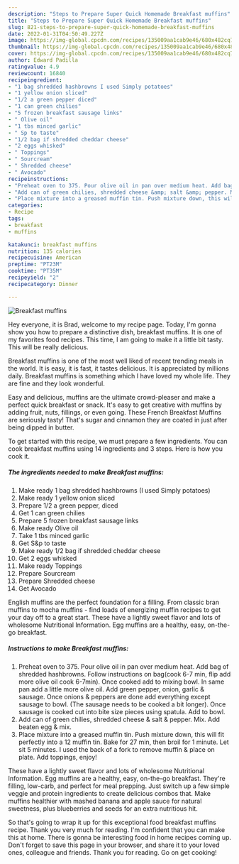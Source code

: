 ```yaml
---
description: "Steps to Prepare Super Quick Homemade Breakfast muffins"
title: "Steps to Prepare Super Quick Homemade Breakfast muffins"
slug: 821-steps-to-prepare-super-quick-homemade-breakfast-muffins
date: 2022-01-31T04:50:49.227Z
image: https://img-global.cpcdn.com/recipes/135009aa1cab9e46/680x482cq70/breakfast-muffins-recipe-main-photo.jpg
thumbnail: https://img-global.cpcdn.com/recipes/135009aa1cab9e46/680x482cq70/breakfast-muffins-recipe-main-photo.jpg
cover: https://img-global.cpcdn.com/recipes/135009aa1cab9e46/680x482cq70/breakfast-muffins-recipe-main-photo.jpg
author: Edward Padilla
ratingvalue: 4.9
reviewcount: 16840
recipeingredient:
- "1 bag shredded hashbrowns I used Simply potatoes"
- "1 yellow onion sliced"
- "1/2 a green pepper diced"
- "1 can green chilies"
- "5 frozen breakfast sausage links"
- " Olive oil"
- "1 tbs minced garlic"
- " Sp to taste"
- "1/2 bag if shredded cheddar cheese"
- "2 eggs whisked"
- " Toppings"
- " Sourcream"
- " Shredded cheese"
- " Avocado"
recipeinstructions:
- "Preheat oven to 375. Pour olive oil in pan over medium heat. Add bag of shredded hashbrowns. Follow instructions on bag(cook 6-7 min, flip add more olive oil cook 6-7min). Once cooked add to mixing bowl. In same pan add a little more olive oil. Add green pepper, onion, garlic &amp; sausage. Once onions &amp; peppers are done add everything except sausage to bowl. (The sausage needs to be cooked a bit longer). Once sausage is cooked cut into bite size pieces using spatula. Add to bowl."
- "Add can of green chilies, shredded cheese &amp; salt &amp; pepper. Mix. Add beaten egg &amp; mix."
- "Place mixture into a greased muffin tin. Push mixture down, this will fit perfectly into a 12 muffin tin. Bake for 27 min, then broil for 1 minute. Let sit 5 minutes. I used the back of a fork to remove muffin &amp; place on plate. Add toppings, enjoy!"
categories:
- Recipe
tags:
- breakfast
- muffins

katakunci: breakfast muffins 
nutrition: 135 calories
recipecuisine: American
preptime: "PT23M"
cooktime: "PT35M"
recipeyield: "2"
recipecategory: Dinner

---
```



![Breakfast muffins](https://img-global.cpcdn.com/recipes/135009aa1cab9e46/680x482cq70/breakfast-muffins-recipe-main-photo.jpg)

Hey everyone, it is Brad, welcome to my recipe page. Today, I'm gonna show you how to prepare a distinctive dish, breakfast muffins. It is one of my favorites food recipes. This time, I am going to make it a little bit tasty. This will be really delicious.

Breakfast muffins is one of the most well liked of recent trending meals in the world. It is easy, it is fast, it tastes delicious. It is appreciated by millions daily. Breakfast muffins is something which I have loved my whole life. They are fine and they look wonderful.

Easy and delicious, muffins are the ultimate crowd-pleaser and make a perfect quick breakfast or snack. It&#39;s easy to get creative with muffins by adding fruit, nuts, fillings, or even going. These French Breakfast Muffins are seriously tasty! That&#39;s sugar and cinnamon they are coated in just after being dipped in butter.


To get started with this recipe, we must prepare a few ingredients. You can cook breakfast muffins using 14 ingredients and 3 steps. Here is how you cook it.

<!--inarticleads1-->

##### The ingredients needed to make Breakfast muffins:

1. Make ready 1 bag shredded hashbrowns (I used Simply potatoes)
1. Make ready 1 yellow onion sliced
1. Prepare 1/2 a green pepper, diced
1. Get 1 can green chilies
1. Prepare 5 frozen breakfast sausage links
1. Make ready  Olive oil
1. Take 1 tbs minced garlic
1. Get  S&amp;p to taste
1. Make ready 1/2 bag if shredded cheddar cheese
1. Get 2 eggs whisked
1. Make ready  Toppings
1. Prepare  Sourcream
1. Prepare  Shredded cheese
1. Get  Avocado


English muffins are the perfect foundation for a filling. From classic bran muffins to mocha muffins - find loads of energizing muffin recipes to get your day off to a great start. These have a lightly sweet flavor and lots of wholesome Nutritional Information. Egg muffins are a healthy, easy, on-the-go breakfast. 

<!--inarticleads2-->

##### Instructions to make Breakfast muffins:

1. Preheat oven to 375. Pour olive oil in pan over medium heat. Add bag of shredded hashbrowns. Follow instructions on bag(cook 6-7 min, flip add more olive oil cook 6-7min). Once cooked add to mixing bowl. In same pan add a little more olive oil. Add green pepper, onion, garlic &amp; sausage. Once onions &amp; peppers are done add everything except sausage to bowl. (The sausage needs to be cooked a bit longer). Once sausage is cooked cut into bite size pieces using spatula. Add to bowl.
1. Add can of green chilies, shredded cheese &amp; salt &amp; pepper. Mix. Add beaten egg &amp; mix.
1. Place mixture into a greased muffin tin. Push mixture down, this will fit perfectly into a 12 muffin tin. Bake for 27 min, then broil for 1 minute. Let sit 5 minutes. I used the back of a fork to remove muffin &amp; place on plate. Add toppings, enjoy!


These have a lightly sweet flavor and lots of wholesome Nutritional Information. Egg muffins are a healthy, easy, on-the-go breakfast. They&#39;re filling, low-carb, and perfect for meal prepping. Just switch up a few simple veggie and protein ingredients to create delicious combos that. Make muffins healthier with mashed banana and apple sauce for natural sweetness, plus blueberries and seeds for an extra nutritious hit. 

So that's going to wrap it up for this exceptional food breakfast muffins recipe. Thank you very much for reading. I'm confident that you can make this at home. There is gonna be interesting food in home recipes coming up. Don't forget to save this page in your browser, and share it to your loved ones, colleague and friends. Thank you for reading. Go on get cooking!
